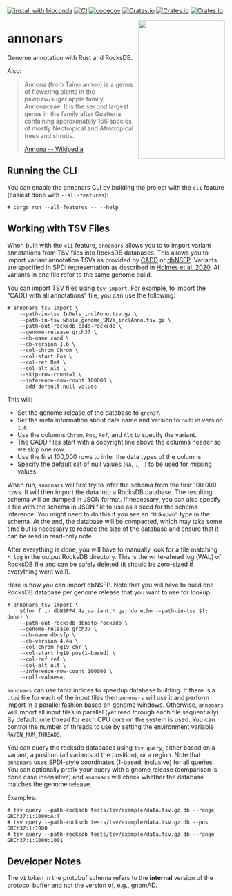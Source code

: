 [![install with bioconda](https://img.shields.io/badge/install%20with-bioconda-brightgreen.svg?style=flat)](http://bioconda.github.io/recipes/annonars/README.html)
[![CI](https://github.com/varfish-org/annonars/actions/workflows/rust.yml/badge.svg)](https://github.com/varfish-org/annonars/actions/workflows/rust.yml)
[![codecov](https://codecov.io/gh/varfish-org/annonars/branch/main/graph/badge.svg?token=UjTNKN6kCI)](https://codecov.io/gh/varfish-org/annonars)
[![Crates.io](https://img.shields.io/crates/d/annonars.svg)](https://crates.io/crates/annonars)
[![Crates.io](https://img.shields.io/crates/v/annonars.svg)](https://crates.io/crates/annonars)
[![Crates.io](https://img.shields.io/crates/l/annonars.svg)](https://crates.io/crates/annonars)

<a href="https://commons.wikimedia.org/wiki/File:Annona_squamosa_Blanco1.192.png"><img src="https://github.com/varfish-org/annonars/blob/main/utils/img/annona-wikimedia.jpg?raw=true" width="200px" height="321px" align="right"></a>

# annonars

Genome annotation with Rust and RocksDB.

Also:

> Annona (from Taíno annon) is a genus of flowering plants in the pawpaw/sugar apple family, Annonaceae. It is the second largest genus in the family after Guatteria, containing approximately 166 species of mostly Neotropical and Afrotropical trees and shrubs.
>
> [Annona -- Wikipedia](https://en.wikipedia.org/wiki/Annona)

## Running the CLI

You can enable the annonars CLI by building the project with the `cli` feature (easiest done with `--all-features`):

```
# cargo run --all-features -- --help
```

## Working with TSV Files

When built with the `cli` feature, `annonars` allows you to to import variant annotations from TSV files into RocksDB databases.
This allows you to import variant annotation TSVs as provided by [CADD](https://cadd.gs.washington.edu/) or [dbNSFP](https://sites.google.com/site/jpopgen/dbNSFP).
Variants are specified in SPDI representation as described in [Holmes et al. 2020](https://www.ncbi.nlm.nih.gov/pmc/articles/PMC7523648/).
All variants in one file refer to the same genome build.

You can import TSV files using `tsv import`.
For example, to import the "CADD with all annotations" file, you can use the following:

```
# annonars tsv import \
    --path-in-tsv InDels_inclAnno.tsv.gz \
    --path-in-tsv whole_genome_SNVs_inclAnno.tsv.gz \
    --path-out-rocksdb cadd-rocksdb \
    --genome-release grch37 \
    --db-name cadd \
    --db-version 1.6 \
    --col-chrom Chrom \
    --col-start Pos \
    --col-ref Ref \
    --col-alt Alt \
    --skip-row-count=1 \
    --inference-row-count 100000 \
    --add-default-null-values
```

This will:

- Set the genome release of the database to `grch37`.
- Set the meta information about data name and version to `cadd` in version `1.6`.
- Use the columns `Chrom`, `Pos`, `Ref`, and `Alt` to specify the variant.
- The CADD files start with a copyright line above the columns header so we skip one row.
- Use the first 100,000 rows to infer the data types of the columns.
- Specify the default set of null values (`NA`, `.`, `-`) to be used for missing values.

When run, `annonars` will first try to infer the schema from the first 100,000 rows.
It will then import the data into a RocksDB database.
The resulting schema will be dumped in JSON format.
If necessary, you can also specify a file with the schema in JSON file to use as a seed for the schema inference.
You might need to do this if you see an `"Unknown"` type in the schema.
At the end, the database will be compacted, which may take some time but is necessary to reduce the size of the database and ensure that it can be read in read-only note.

After everything is done, you will have to manually look for a file matching `*.log` in the output RocksDB directory.
This is the write-ahead log (WAL) of RocksDB file and can be safely deleted (it should be zero-sized if everything went well).

Here is how you can import dbNSFP.
Note that you will have to build one RocksDB database per genome release that you want to use for lookup.

```
# annonars tsv import \
    $(for f in dbNSFP4.4a_variant.*.gz; do echo --path-in-tsv $f; done) \
    --path-out-rocksdb dbnsfp-rocksdb \
    --genome-release grch37 \
    --db-name dbnsfp \
    --db-version 4.4a \
    --col-chrom hg19_chr \
    --col-start hg19_pos(1-based) \
    --col-ref ref \
    --col-alt alt \
    --inference-row-count 100000 \
    --null-values=.
```

`annonars` can use tabix indices to speedup database building.
If there is a `.tbi` file for each of the input files then `annonars` will use it and perform import in a parallel fashion based on genome windows.
Otherwise, `annonars` will import all input files in parallel (yet read through each file sequentially).
By default, one thread for each CPU core on the system is used.
You can control the number of threads to use by setting the environment variable `RAYON_NUM_THREADS`.

You can query the rocksdb databases using `tsv query`, either based on a variant, a position (all variants at the position), or a region.
Note that `annonars` uses SPDI-style coordinates (1-based, inclusive) for all queries.
You can optionally prefix your query with a gnome release (comparison is done case insensitive) and `annonars` will check whether the database matches the genome release.

Examples:

```
# tsv query --path-rocksdb tests/tsv/example/data.tsv.gz.db --range GRCh37:1:1000:A:T
# tsv query --path-rocksdb tests/tsv/example/data.tsv.gz.db --pos GRCh37:1:1000
# tsv query --path-rocksdb tests/tsv/example/data.tsv.gz.db --range GRCh37:1:1000:1001
```

## Developer Notes

The `v1` token in the protobuf schema refers to the **internal** version of the protocol buffer and not the version of, e.g., gnomAD.
